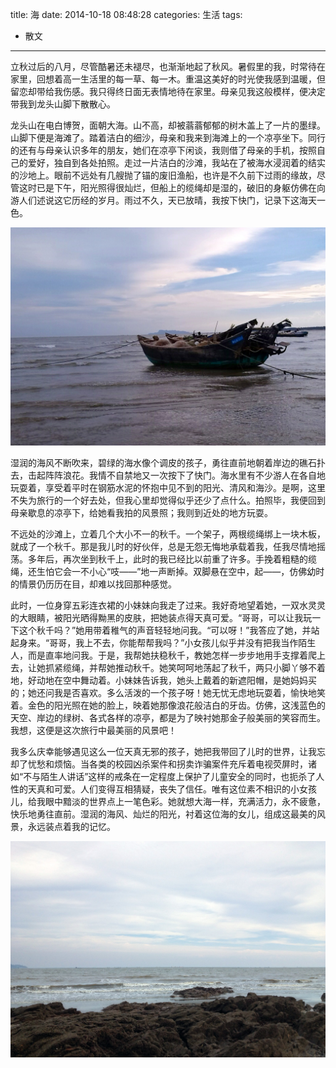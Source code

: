 title: 海
date: 2014-10-18 08:48:28
categories: 生活
tags:
- 散文
---

立秋过后的八月，尽管酷暑还未褪尽，也渐渐地起了秋风。暑假里的我，时常待在家里，回想着高一生活里的每一草、每一木。重温这美好的时光使我感到温暖，但留恋却带给我伤感。我只得终日面无表情地待在家里。母亲见我这般模样，便决定带我到龙头山脚下散散心。

龙头山在电白博贺，面朝大海。山不高，却被蓊蓊郁郁的树木盖上了一片的墨绿。山脚下便是海滩了。踏着洁白的细沙，母亲和我来到海滩上的一个凉亭坐下。同行的还有与母亲认识多年的朋友，她们在凉亭下闲谈，我则借了母亲的手机，按照自己的爱好，独自到各处拍照。走过一片洁白的沙滩，我站在了被海水浸润着的结实的沙地上。眼前不远处有几艘抛了锚的废旧渔船，也许是不久前下过雨的缘故，尽管这时已是下午，阳光照得很灿烂，但船上的缆绳却是湿的，破旧的身躯仿佛在向游人们述说这它历经的岁月。雨过不久，天已放晴，我按下快门，记录下这海天一色。

![船](/img/2014/sea/boat.jpg)

<!-- more -->

湿润的海风不断吹来，碧绿的海水像个调皮的孩子，勇往直前地朝着岸边的礁石扑去，击起阵阵浪花。我情不自禁地又一次按下了快门。海水里有不少游人在各自地玩耍着，享受着平时在钢筋水泥的怀抱中见不到的阳光、清风和海沙。是啊，这里不失为旅行的一个好去处，但我心里却觉得似乎还少了点什么。拍照毕，我便回到母亲歇息的凉亭下，给她看我拍的风景照；我则到近处的地方玩耍。

不远处的沙滩上，立着几个大小不一的秋千。一个架子，两根缆绳绑上一块木板，就成了一个秋千。那是我儿时的好伙伴，总是无怨无悔地承载着我，任我尽情地摇荡。多年后，再次坐到秋千上，此时的我已经比以前重了许多。手挽着粗糙的缆绳，还生怕它会一不小心“吱——”地一声断掉。双脚悬在空中，起——，仿佛幼时的情景仍历历在目，却难以找回那种感觉。

此时，一位身穿五彩连衣裙的小妹妹向我走了过来。我好奇地望着她，一双水灵灵的大眼睛，被阳光晒得黝黑的皮肤，把她装点得天真可爱。“哥哥，可以让我玩一下这个秋千吗？”她用带着稚气的声音轻轻地问我。“可以呀！”我答应了她，并站起身来。“哥哥，我上不去，你能帮帮我吗？”小女孩儿似乎并没有把我当作陌生人，而是直率地问我。于是，我帮她扶稳秋千，教她怎样一步步地用手支撑着爬上去，让她抓紧缆绳，并帮她推动秋千。她笑呵呵地荡起了秋千，两只小脚丫够不着地，好动地在空中舞动着。小妹妹告诉我，她头上戴着的新遮阳帽，是她妈妈买的；她还问我是否喜欢。多么活泼的一个孩子呀！她无忧无虑地玩耍着，愉快地笑着。金色的阳光照在她的脸上，映着她那像浪花般洁白的牙齿。仿佛，这浅蓝色的天空、岸边的绿树、各式各样的凉亭，都是为了映衬她那金子般美丽的笑容而生。我想，这便是这次旅行中最美丽的风景吧！

我多么庆幸能够遇见这么一位天真无邪的孩子，她把我带回了儿时的世界，让我忘却了忧愁和烦恼。当各类的校园凶杀案件和拐卖诈骗案件充斥着电视荧屏时，诸如“不与陌生人讲话”这样的戒条在一定程度上保护了儿童安全的同时，也扼杀了人性的天真和可爱。人们变得互相猜疑，丧失了信任。唯有这位素不相识的小女孩儿，给我眼中黯淡的世界点上一笔色彩。她就想大海一样，充满活力，永不疲惫，快乐地勇往直前。湿润的海风、灿烂的阳光，衬着这位海的女儿，组成这最美的风景，永远装点着我的记忆。

![海](/img/2014/sea/sea.jpg)